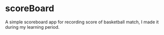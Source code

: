 # scoreBoard
A simple scoreboard app for recording score of basketball match, I made it during my learning period.

